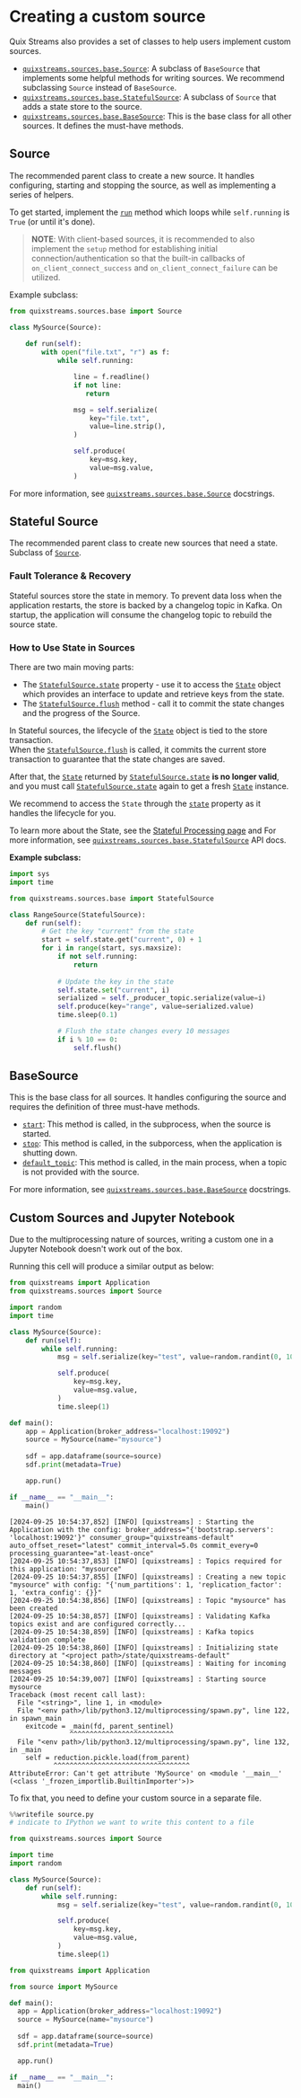# Creating a custom source

Quix Streams also provides a set of classes to help users implement custom sources.

* [`quixstreams.sources.base.Source`](../../api-reference/sources.md#source): A subclass of `BaseSource` that implements some helpful methods for writing sources. We recommend subclassing `Source` instead of `BaseSource`.
* [`quixstreams.sources.base.StatefulSource`](../../api-reference/sources.md#statefulsource): A subclass of `Source` that adds a state store to the source.
* [`quixstreams.sources.base.BaseSource`](../../api-reference/sources.md#basesource): This is the base class for all other sources. It defines the must-have methods.

## Source

The recommended parent class to create a new source. It handles configuring, starting and stopping the source, as well as implementing a series of helpers.

To get started, implement the [`run`](../../api-reference/sources.md#sourcerun) method 
which loops while `self.running` is `True` (or until it's done).

>**NOTE**: With client-based sources, it is recommended to also implement the `setup` 
method for establishing initial connection/authentication so that the built-in callbacks 
of `on_client_connect_success` and `on_client_connect_failure` can be utilized.

Example subclass:

```python
from quixstreams.sources.base import Source

class MySource(Source):
    
    def run(self):
        with open("file.txt", "r") as f:
            while self.running:

                line = f.readline()
                if not line:
                   return

                msg = self.serialize(
                    key="file.txt",
                    value=line.strip(),
                )

                self.produce(
                    key=msg.key,
                    value=msg.value,
                )
```

For more information, see [`quixstreams.sources.base.Source`](../../api-reference/sources.md#source) docstrings.

## Stateful Source

The recommended parent class to create new sources that need a state. Subclass of [`Source`](custom-sources.md#source). 

### Fault Tolerance & Recovery
Stateful sources store the state in memory.
To prevent data loss when the application restarts, the store is backed by a changelog topic in Kafka. 
On startup, the application will consume the changelog topic to rebuild the source state.  

### How to Use State in Sources
There are two main moving parts:

- The [`StatefulSource.state`](../../api-reference/sources.md#statefulsourcestate) property - use it to access the [`State`](../../api-reference/state.md#state) object which provides an interface to update and retrieve keys from the state. 
- The [`StatefulSource.flush`](../../api-reference/sources.md#statefulsourceflush) method - call it to commit the state changes and the progress of the Source.


In Stateful sources, the lifecycle of the [`State`](../../api-reference/state.md#state) object is tied to the store transaction.  
When the [`StatefulSource.flush`](../../api-reference/sources.md#statefulsourceflush) is called, it commits the current store transaction to guarantee that the state changes are saved. 

After that, the [`State`](../../api-reference/state.md#state) returned by [`StatefulSource.state`](../../api-reference/sources.md#statefulsourcestate) **is no longer valid**, and you must call [`StatefulSource.state`](../../api-reference/sources.md#statefulsourcestate) again to get a fresh [`State`](../../api-reference/state.md#state) instance.

We recommend to access the `State` through the [`state`](../../api-reference/sources.md#statefulsourcestate) property as it handles the lifecycle for you.

To learn more about the State, see the [Stateful Processing page](../../advanced/stateful-processing.md) and For more information, see [`quixstreams.sources.base.StatefulSource`](../../api-reference/sources.md#statefulsource) API docs.


**Example subclass:**

```python
import sys
import time

from quixstreams.sources.base import StatefulSource

class RangeSource(StatefulSource):
    def run(self):
        # Get the key "current" from the state
        start = self.state.get("current", 0) + 1
        for i in range(start, sys.maxsize):
            if not self.running:
                return
            
            # Update the key in the state
            self.state.set("current", i)
            serialized = self._producer_topic.serialize(value=i)
            self.produce(key="range", value=serialized.value)
            time.sleep(0.1)

            # Flush the state changes every 10 messages
            if i % 10 == 0:
                self.flush()
```


## BaseSource

This is the base class for all sources. It handles configuring the source and requires the definition of three must-have methods.

* [`start`](../../api-reference/sources.md#basesourcestart): This method is called, in the subprocess, when the source is started.
* [`stop`](../../api-reference/sources.md#basesourcestop): This method is called, in the subporcess, when the application is shutting down.
* [`default_topic`](../../api-reference/sources.md#basesourcedefault_topic): This method is called, in the main process, when a topic is not provided with the source.

For more information, see [`quixstreams.sources.base.BaseSource`](../../api-reference/sources.md#basesource) docstrings.

## Custom Sources and Jupyter Notebook

Due to the multiprocessing nature of sources, writing a custom one in a Jupyter Notebook doesn't work out of the box.

Running this cell will produce a similar output as below:

```python
from quixstreams import Application
from quixstreams.sources import Source

import random
import time

class MySource(Source):
    def run(self):
        while self.running:
            msg = self.serialize(key="test", value=random.randint(0, 10000))

            self.produce(
                key=msg.key,
                value=msg.value,
            )
            time.sleep(1)

def main():
    app = Application(broker_address="localhost:19092")
    source = MySource(name="mysource")
  
    sdf = app.dataframe(source=source)
    sdf.print(metadata=True)

    app.run()

if __name__ == "__main__":
    main()
```

```
[2024-09-25 10:54:37,852] [INFO] [quixstreams] : Starting the Application with the config: broker_address="{'bootstrap.servers': 'localhost:19092'}" consumer_group="quixstreams-default" auto_offset_reset="latest" commit_interval=5.0s commit_every=0 processing_guarantee="at-least-once"
[2024-09-25 10:54:37,853] [INFO] [quixstreams] : Topics required for this application: "mysource"
[2024-09-25 10:54:37,855] [INFO] [quixstreams] : Creating a new topic "mysource" with config: "{'num_partitions': 1, 'replication_factor': 1, 'extra_config': {}}"
[2024-09-25 10:54:38,856] [INFO] [quixstreams] : Topic "mysource" has been created
[2024-09-25 10:54:38,857] [INFO] [quixstreams] : Validating Kafka topics exist and are configured correctly...
[2024-09-25 10:54:38,859] [INFO] [quixstreams] : Kafka topics validation complete
[2024-09-25 10:54:38,860] [INFO] [quixstreams] : Initializing state directory at "<project path>/state/quixstreams-default"
[2024-09-25 10:54:38,860] [INFO] [quixstreams] : Waiting for incoming messages
[2024-09-25 10:54:39,007] [INFO] [quixstreams] : Starting source mysource
Traceback (most recent call last):
  File "<string>", line 1, in <module>
  File "<env path>/lib/python3.12/multiprocessing/spawn.py", line 122, in spawn_main
    exitcode = _main(fd, parent_sentinel)
               ^^^^^^^^^^^^^^^^^^^^^^^^^^
  File "<env path>/lib/python3.12/multiprocessing/spawn.py", line 132, in _main
    self = reduction.pickle.load(from_parent)
           ^^^^^^^^^^^^^^^^^^^^^^^^^^^^^^^^^^
AttributeError: Can't get attribute 'MySource' on <module '__main__' (<class '_frozen_importlib.BuiltinImporter'>)>
```

To fix that, you need to define your custom source in a separate file.

```python
%%writefile source.py
# indicate to IPython we want to write this content to a file

from quixstreams.sources import Source

import time
import random

class MySource(Source):
    def run(self):
        while self.running:
            msg = self.serialize(key="test", value=random.randint(0, 10000))

            self.produce(
                key=msg.key,
                value=msg.value,
            )
            time.sleep(1)
```

```python
from quixstreams import Application

from source import MySource

def main():
  app = Application(broker_address="localhost:19092")
  source = MySource(name="mysource")
  
  sdf = app.dataframe(source=source)
  sdf.print(metadata=True)

  app.run()

if __name__ == "__main__":
  main()
```

